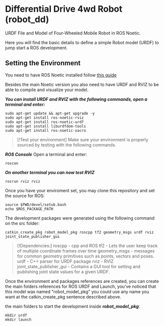 # Differential Drive 4wd Robot (robot_dd)
URDF File and Model of Four-Wheeled Mobile Robot in ROS Noetic.

Here you will find the basic details to define a simple Robot model (URDF) to jump start a ROS development.

## Setting the Environment
You need to have ROS Noetic installed follow [this guide](http://wiki.ros.org/noetic/Installation/Ubuntu)

Besides the main Noetic version you also need to have URDF and RVIZ to be able to compile and visualize your model.

***You can install URDF and RVIZ with the following commands, open a terminal and enter:***
```
sudo apt-get update && apt-get upgrade -y
sudo apt-get install ros-noetic-rviz
sudo apt-get install ros-noetic-urdf
sudo apt-get install liburdfdom-tools
sudo apt-get install ros-noetic-xacro
```

>[!Test your environment]
>Make sure your environment is properly sourced by testing with the following commands.

***ROS Console***
Open a terminal and enter:
```
roscon
```

***On another terminal you can now test RVIZ***
```
rosrun rviz rviz
```

Once you have your enviroment set, you may clone this repository and set the source for ROS:
```
source $PWD/devel/setub.bash
echo $ROS_PACKAGE_PATH
```

The development packages were generated using the following command on the src folder:
```
catkin_create_pkg robot_model_pkg roscpp tf2 geometry_msgs urdf rviz joint_state_publisher_gui
```
>[!Dependencies:]
>roscpp - cpp and ROS
>tf2 - Lets the user keep track of multiple coordinate frames over time
>geometry_msgs - messages for common geometry primitives such as points, vectors and poses.
>urdf - C++ parser for URDF package
>rviz - RVIZ
>joint_state_publisher_gui - Contains a GUI tool for setting and publishing joint state values for a given URDF.

Once the environment and packages references are created, you can create the main folders references for ROS URDF and Launch, you've noticed that this model was named "robot_model_pkg" you could use any name you want at the catkin_create_pkg sentence described above.

the main folders to start the development inside ***robot_model_pkg***:
```
mkdir urdf
mkdir launch
```


